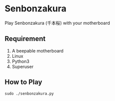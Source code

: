 # Senbonzakura
Play Senbonzakura (千本桜) with your motherboard

## Requirement
1. A beepable motherboard
2. Linux
3. Python3
4. Superuser

## How to Play
```sudo ./senbonzakura.py```

